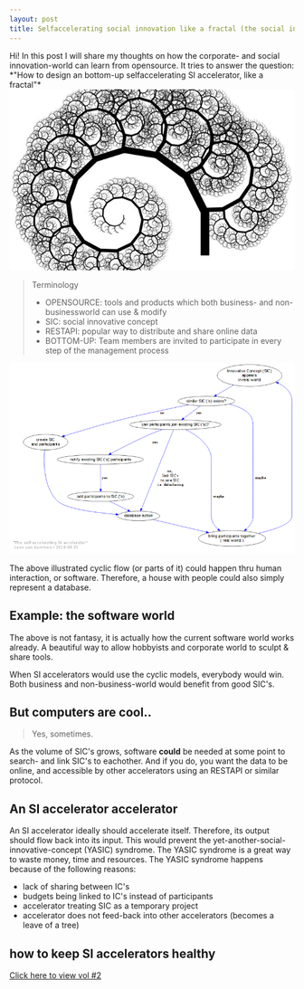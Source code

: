 ```yaml
---
layout: post
title: Selfaccelerating social innovation like a fractal (the social innovation accelerator accelerator vol1)
---
```


<div class="message">
  Hi! In this post I will share my thoughts on how the corporate- and social innovation-world can learn from opensource.
  It tries to answer the question: *"How to design an bottom-up selfaccelerating SI accelerator, like a fractal"*
</div>

<img src="/public/img/fractals.jpg"/>

> Terminology
> * OPENSOURCE: tools and products which both business- and non-businessworld can use & modify
> * SIC: social innovative concept
> * RESTAPI: popular way to distribute and share online data
> * BOTTOM-UP: Team members are invited to participate in every step of the management process 

<img src="/public/img/selfaccelerating-Si-accelerator.png"/>

The above illustrated cyclic flow (or parts of it) could happen thru human interaction, or software.
Therefore, a house with people could also simply represent a database.

## Example: the software world

The above is not fantasy, it is actually how the current software world works already.
A beautiful way to allow hobbyists and corporate world to sculpt & share tools.

When SI accelerators would use the cyclic models, everybody would win.
Both business and non-business-world would benefit from good SIC's.

## But computers are cool..

> Yes, sometimes. 

As the volume of SIC's grows, software __could__ be needed at some point to search- and link SIC's to eachother.
And if you do, you want the data to be online, and accessible by other accelerators using an RESTAPI or similar protocol.

## An SI accelerator accelerator

An SI accelerator ideally should accelerate itself.
Therefore, its output should flow back into its input.
This would prevent the yet-another-social-innovative-concept (YASIC) syndrome.
The YASIC syndrome is a great way to waste money, time and resources.
The YASIC syndrome happens because of the following reasons:

* lack of sharing between IC's
* budgets being linked to IC's instead of participants
* accelerator treating SIC as a temporary project
* accelerator does not feed-back into other accelerators (becomes a leave of a tree)

## how to keep SI accelerators healthy 

[Click here to view vol #2](2016-06-01-the-social-innovation-accelerator-accelerator-vol-1)
